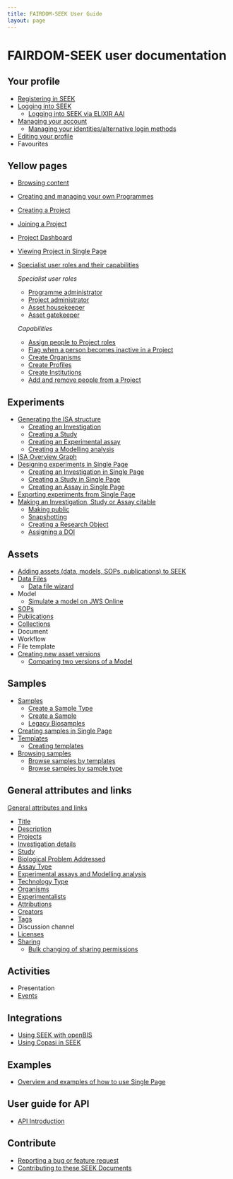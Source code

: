 ```yaml
---
title: FAIRDOM-SEEK User Guide
layout: page
---
```


# FAIRDOM-SEEK user documentation

## Your profile
- [Registering in SEEK](registering.html)
- [Logging into SEEK](login.html)
     - [Logging into SEEK via ELIXIR AAI](aai.html)
- [Managing your account](managing-account.html)
     - [Managing your identities/alternative login methods](managing-identities.html)
- [Editing your profile](editing-profile.html)
- Favourites

## Yellow pages
- [Browsing content](browsing.html)
- [Creating and managing your own Programmes](programme-creation-and-management.html)
- [Creating a Project](create-a-project.html)
- [Joining a Project](join-a-project.html)
- [Project Dashboard](project-dashboard.html)
- [Viewing Project in Single Page](viewing-project-in-single-page.html)
- [Specialist user roles and their capabilities](roles.html)

  _Specialist user roles_
     - [Programme administrator](roles.html#programme-administrator)
     - [Project administrator](roles.html#project-administrator)
     - [Asset housekeeper](roles.html#asset-housekeeper)
     - [Asset gatekeeper](roles.html#asset-gatekeeper)
  
  _Capabilities_
     - [Assign people to Project roles](administer-project-members.html#assign-people-to-project-roles)
     - [Flag when a person becomes inactive in a Project](administer-project-members.html#flag-when-a-person-becomes-inactive-in-a-project)
     - [Create Organisms](adding-admin-items.html#creating-organisms)
     - [Create Profiles](adding-admin-items.html#creating-profiles)
     - [Create Institutions](adding-admin-items.html#creating-institutions)
     - [Add and remove people from a Project](administer-project-members.html#add-and-remove-people-from-a-project)

## Experiments
- [Generating the ISA structure](generating-the-isa-structure.html)
     - [Creating an Investigation](generating-the-isa-structure.html#creating-an-investigation)
     - [Creating a Study](generating-the-isa-structure.html#creating-a-study)
     - [Creating an Experimental assay](generating-the-isa-structure.html#creating-an-experimental-assay)
     - [Creating a Modelling analysis](generating-the-isa-structure.html#creating-a-modelling-analysis)
- [ISA Overview Graph](isa-overview.html)
- [Designing experiments in Single Page](designing-experiments-in-single-page.html)
  - [Creating an Investigation in Single Page](designing-experiments-in-single-page.html#creating-an-investigation-in-single-page)
  - [Creating a Study in Single Page](designing-experiments-in-single-page.html#creating-a-study-in-single-page)
  - [Creating an Assay in Single Page](designing-experiments-in-single-page.html#creating-an-assay-in-single-page)
- [Exporting experiments from Single Page](exporting-experiments-from-single-page.html)
- [Making an Investigation, Study or Assay citable](investigation-snapshots.html)
     - [Making public](investigation-snapshots.html#making-public)
     - [Snapshotting](investigation-snapshots.html#snapshotting)
     - [Creating a Research Object](investigation-snapshots.html#creating-a-research-object)
     - [Assigning a DOI](investigation-snapshots.html#assigning-a-doi)  
      
## Assets      
- [Adding assets (data, models, SOPs, publications) to SEEK](adding-assets.html)
- [Data Files](general-attributes.html#data-files)
  - [Data file wizard](data-file-upload-wizard.html)
- Model
  - [Simulate a model on JWS Online](simulate-on-jws-online.html)
- [SOPs](general-attributes.html#sops)
- [Publications](general-attributes.html#publications)
- [Collections](collections.html)
- Document
- Workflow
- File template
- [Creating new asset versions](uploading-new-versions.html)
  - [Comparing two versions of a Model](model-comparison.html)

## Samples
- [Samples](samples.html) 
     - [Create a Sample Type](create-sample-type.html)
     - [Create a Sample](create-sample.html)
     - [Legacy Biosamples](legacy-biosamples.html)
- [Creating samples in Single Page](designing-experiments-in-single-page.md#creating-samples-in-single-page)
- [Templates](templates-for-sample-types.html)
  - [Creating templates](templates-for-sample-types.html#creating-templates)
- [Browsing samples](browsing-samples.html)
  - [Browse samples by templates](browsing-samples.html#browse-samples-bytemplates)
  - [Browse samples by sample type](browsing-samples.md#browse-samples-by-sample-type)
    

## General attributes and links
[General attributes and links](general-attributes.html)
- [Title](general-attributes.html#title)
- [Description](general-attributes.html#description)
- [Projects](general-attributes.html#projects)
- [Investigation details](general-attributes.html#investigation-details)
- [Study](general-attributes.html#study)
- [Biological Problem Addressed](general-attributes.html#biological-problem-addressed)
- [Assay Type](general-attributes.html#assay-type)
- [Experimental assays and Modelling analysis](general-attributes.html#experimental-assays-and-modelling-analysis)
- [Technology Type](general-attributes.html#technology-type)
- [Organisms](general-attributes.html#organisms)
- [Experimentalists](general-attributes.html#experimentalists)
- [Attributions](general-attributes.html#attributions)
- [Creators](general-attributes.html#creators)
- [Tags](general-attributes.html#tags)
- Discussion channel
- [Licenses](licenses.html)
- [Sharing](general-attributes.html#sharing)
  - [Bulk changing of sharing permissions](bulk-change-sharing-permission.html)

## Activities
- Presentation
- [Events](general-attributes.html#events)

## Integrations
- [Using SEEK with openBIS](openbis.html)
- [Using Copasi in SEEK](copasi-button.html)

## Examples
- [Overview and examples of how to use Single Page](examples.html)

## User guide for API
- [API Introduction](api.html)

## Contribute
- [Reporting a bug or feature request](/tech/reporting-bugs-and-features.html)
- [Contributing to these SEEK Documents](/contributing.html)





